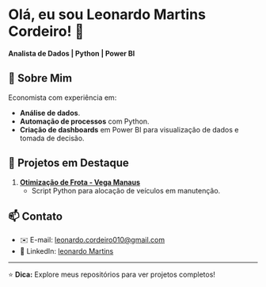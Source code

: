 # Olá, eu sou Leonardo Martins Cordeiro! 👋

**Analista de Dados | Python | Power BI**

## 🚀 Sobre Mim
Economista com experiência em:
- **Análise de dados**.
- **Automação de processos** com Python.
- **Criação de dashboards** em Power BI para visualização de dados e tomada de decisão.


## 📂 Projetos em Destaque
1. **[Otimização de Frota - Vega Manaus]([https://github.com/Senhor-Kratos/Alocao_Veiculos])**  
   - Script Python para alocação de veículos em manutenção.

## 📫 Contato
- ✉️ E-mail: [leonardo.cordeiro010@gmail.com](mailto:leonardo.cordeiro010@gmail.com)
- 🔗 LinkedIn: [leonardo Martins](www.linkedin.com/in/leonardo-martins-444910184)

---

⭐ **Dica:** Explore meus repositórios para ver projetos completos!
